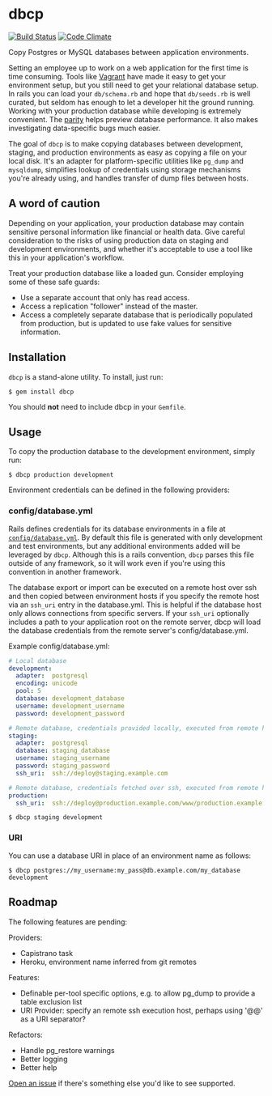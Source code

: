 # dbcp

[![Build Status](https://travis-ci.org/gabetax/dbcp.svg?branch=master)](https://travis-ci.org/gabetax/dbcp)
[![Code Climate](https://codeclimate.com/github/gabetax/dbcp.png)](https://codeclimate.com/github/gabetax/dbcp)

Copy Postgres or MySQL databases between application environments.

Setting an employee up to work on a web application for the first time is time consuming. Tools like [Vagrant](http://www.vagrantup.com) have made it easy to get your environment setup, but you still need to get your relational database setup. In rails you can load your `db/schema.rb` and hope that `db/seeds.rb` is well curated, but seldom has enough to let a developer hit the ground running. Working with your production database while developing is extremely convenient. The [parity](http://12factor.net/dev-prod-parity) helps preview database performance. It also makes investigating data-specific bugs much easier.

The goal of `dbcp` is to make copying databases between development, staging, and production environments as easy as copying a file on your local disk. It's an adapter for platform-specific utilities like `pg_dump` and `mysqldump`, simplifies lookup of credentials using storage mechanisms you're already using, and handles transfer of dump files between hosts.

## A word of caution

Depending on your application, your production database may contain sensitive personal information like financial or health data. Give careful consideration to the risks of using production data on staging and development environments, and whether it's acceptable to use a tool like this in your application's workflow.

Treat your production database like a loaded gun. Consider employing some of these safe guards:

- Use a separate account that only has read access.
- Access a replication "follower" instead of the master.
- Access a completely separate database that is periodically populated from production, but is updated to use fake values for sensitive information.

## Installation

`dbcp` is a stand-alone utility. To install, just run:

    $ gem install dbcp

You should __not__ need to include dbcp in your `Gemfile`.

## Usage

To copy the production database to the development environment, simply run:

    $ dbcp production development

Environment credentials can be defined in the following providers:

### config/database.yml

Rails defines credentials for its database environments in a file at [`config/database.yml`](https://github.com/rails/rails/blob/master/guides/code/getting_started/config/database.yml). By default this file is generated with only development and test environments, but any additional environments added will be leveraged by `dbcp`. Although this is a rails convention, `dbcp` parses this file outside of any framework, so it will work even if you're using this convention in another framework.

The database export or import can be executed on a remote host over ssh and then copied between environment hosts if you specify the remote host via an `ssh_uri` entry in the database.yml. This is helpful if the database host only allows connections from specific servers. If your `ssh_uri` optionally includes a path to your application root on the remote server, dbcp will load the database credentials from the remote server's config/database.yml.

Example config/database.yml:

```yaml
# Local database
development:
  adapter:  postgresql
  encoding: unicode
  pool: 5
  database: development_database
  username: development_username
  password: development_password

# Remote database, credentials provided locally, executed from remote host over ssh
staging:
  adapter:  postgresql
  database: staging_database
  username: staging_username
  password: staging_password
  ssh_uri:  ssh://deploy@staging.example.com

# Remote database, credentials fetched over ssh, executed from remote host over ssh
production:
  ssh_uri:  ssh://deploy@production.example.com/www/production.example.com/current
```

    $ dbcp staging development

### URI

You can use a database URI in place of an environment name as follows:

    $ dbcp postgres://my_username:my_pass@db.example.com/my_database development

## Roadmap

The following features are pending:

Providers:

- Capistrano task
- Heroku, environment name inferred from git remotes

Features:

- Definable per-tool specific options, e.g. to allow pg_dump to provide a table exclusion list
- URI Provider: specify an remote ssh execution host, perhaps using '@@' as a URI separator?

Refactors:

- Handle pg_restore warnings
- Better logging
- Better help

[Open an issue](https://github.com/gabetax/dbcp/issues) if there's something else you'd like to see supported.
